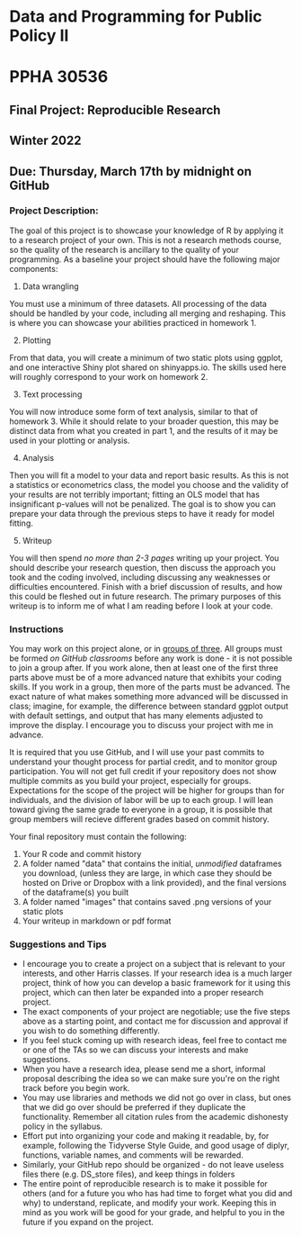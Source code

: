 # Data and Programming for Public Policy II
# PPHA 30536


## Final Project: Reproducible Research
## Winter 2022


## Due: Thursday, March 17th by midnight on GitHub

### Project Description:
The goal of this project is to showcase your knowledge of R by applying it to a research project of your own.  This is not a research methods course, so the quality of the
research is ancillary to the quality of your programming.  As a baseline your project should have the following major components:

  1. Data wrangling
  
You must use a minimum of three datasets.  All processing of the data should be handled by your code, including all merging and reshaping.  This is where you can showcase your abilities practiced in homework 1.

  2. Plotting
  
From that data, you will create a minimum of two static plots using ggplot, and one interactive Shiny plot shared on shinyapps.io.  The skills used here will roughly correspond to your work on homework 2.

  3. Text processing

You will now introduce some form of text analysis, similar to that of homework 3.  While it should relate to your broader question, this may be distinct data from what you created in part 1, and the results of it may be used in your plotting or analysis.

  4. Analysis
  
Then you will fit a model to your data and report basic results.  As this is not a statistics or econometrics class, the model you choose and the validity of your results are not terribly important; fitting an OLS model that has insignificant p-values will not be penalized.  The goal is to show you can prepare your data through the previous steps to have it ready for model fitting.

  5. Writeup
  
You will then spend *no more than 2-3 pages* writing up your project.  You should describe your research question, then discuss the approach you took and the coding involved, including discussing any weaknesses or difficulties encountered.  Finish with a brief discussion of results, and how this could be fleshed out in future research.  The primary purposes of this writeup is to inform me of what I am reading before I look at your code.

### Instructions
You may work on this project alone, or in [groups of three](https://github.blog/2018-03-06-how-to-use-group-assignments-in-github-classroom/).  All groups must be formed *on GitHub classrooms* before any work is done - it is not possible to join a group after.  If you work alone, then at least one of the first three parts above must be of a more advanced nature that exhibits your coding skills.  If you work in a group, then more of the parts must be advanced.  The exact nature of what makes something more advanced will be discussed in class; imagine, for example, the difference between standard ggplot output with default settings, and output that has many elements adjusted to improve the display.  I encourage you to discuss your project with me in advance.

It is required that you use GitHub, and I will use your past commits to understand your thought process for partial credit, and to monitor group participation.  You will not get full credit if your repository does not show multiple commits as you build your project, especially for groups.  Expectations for the scope of the project will be higher for groups than for individuals, and the division of labor will be up to each group.  I will lean toward giving the same grade to everyone in a group, it is possible that group members will recieve different grades based on commit history.

Your final repository must contain the following: 
1. Your R code and commit history
2. A folder named "data" that contains the initial, *unmodified* dataframes you download, (unless they are large, in which case they should be hosted on Drive or Dropbox with a link provided), and the final versions of the dataframe(s) you built
4. A folder named "images" that contains saved .png versions of your static plots
6. Your writeup in markdown or pdf format

### Suggestions and Tips
 * I encourage you to create a project on a subject that is relevant to your interests, and other Harris classes.  If your research idea is a much larger project, think of how you can develop a basic framework for it using this project, which can then later be expanded into a proper research project.
 * The exact components of your project are negotiable; use the five steps above as a starting point, and contact me for discussion and approval if you wish to do something differently.
 * If you feel stuck coming up with research ideas, feel free to contact me or one of the TAs so we can discuss your interests and make suggestions.
 * When you have a research idea, please send me a short, informal proposal describing the idea so we can make sure you're on the right track before you begin work.
 * You may use libraries and methods we did not go over in class, but ones that we did go over should be preferred if they duplicate the functionality.  Remember all citation rules from the academic dishonesty policy in the syllabus.
 * Effort put into organizing your code and making it readable, by, for example, following the Tidyverse Style Guide, and good usage of diplyr, functions, variable names, and comments will be rewarded.
 * Similarly, your GitHub repo should be organized - do not leave useless files there (e.g. DS_store files), and keep things in folders
 * The entire point of reproducible research is to make it possible for others (and for a future you who has had time to forget what you did and why) to understand, replicate, and modify your work.  Keeping this in mind as you work will be good for your grade, and helpful to you in the future if you expand on the project.
